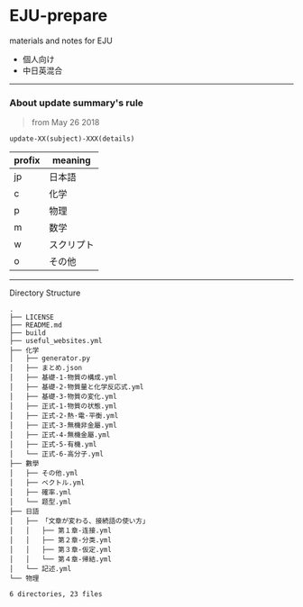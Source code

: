 # EJU-prepare
materials and notes for EJU

- 個人向け
- 中日英混合

---

### About update summary's  rule

> from May 26 2018

`update-XX(subject)-XXX(details)`

| profix | meaning |
| --- |---|
| jp | 日本語 |  
| c | 化学 |
| p | 物理 |
| m | 数学 |
| w | スクリプト |
| o | その他 |

---

Directory Structure

```
.
├── LICENSE
├── README.md
├── build
├── useful_websites.yml
├── 化学
│   ├── generator.py
│   ├── まとめ.json
│   ├── 基礎-1-物質の構成.yml
│   ├── 基礎-2-物質量と化学反応式.yml
│   ├── 基礎-3-物質の変化.yml
│   ├── 正式-1-物質の状態.yml
│   ├── 正式-2-熱·電·平衡.yml
│   ├── 正式-3-無機非金屬.yml
│   ├── 正式-4-無機金屬.yml
│   ├── 正式-5-有機.yml
│   └── 正式-6-高分子.yml
├── 數學
│   ├── その他.yml
│   ├── ベクトル.yml
│   ├── 確率.yml
│   └── 题型.yml
├── 日語
│   ├── 「文章が変わる、接続語の使い方」
│   │   ├── 第１章-连接.yml
│   │   ├── 第２章-分类.yml
│   │   ├── 第３章-仮定.yml
│   │   └── 第４章-帰結.yml
│   └── 記述.yml
└── 物理

6 directories, 23 files
```
